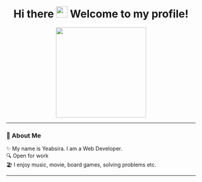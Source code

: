 <div id="header" align="center">
<h1>
  Hi there
  <img src="https://media.giphy.com/media/hvRJCLFzcasrR4ia7z/giphy.gif" width="30px"/>
  Welcome to my profile!
</h1>
<img src="https://media.giphy.com/media/jdPMeyv9rn0hZHh8n9/giphy.gif" width="240"/>
</div>

---
### 🧑 About Me
✨ My name is Yeabsira. I am a Web Developer. <br />
🔍 Open for work <br />
🏖 I enjoy music, movie, board games, solving problems etc. <br />

---

